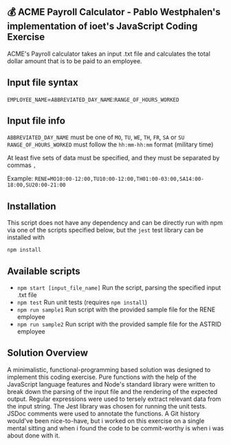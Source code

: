 ## 💰 ACME Payroll Calculator - Pablo Westphalen's implementation of ioet's JavaScript Coding Exercise

ACME's Payroll calculator takes an input .txt file and calculates the total dollar amount that is to be paid to an employee.

## Input file syntax

`EMPLOYEE_NAME`=`ABBREVIATED_DAY_NAME`:`RANGE_OF_HOURS_WORKED`

## Input file info

`ABBREVIATED_DAY_NAME` must be one of `MO`, `TU`, `WE`, `TH`, `FR`, `SA` or `SU`
`RANGE_OF_HOURS_WORKED` must follow the `hh:mm-hh:mm` format (military time)

At least five sets of data must be specified, and they must be separated by commas `,`

Example: `RENE=MO10:00-12:00,TU10:00-12:00,TH01:00-03:00,SA14:00-18:00,SU20:00-21:00`

## Installation

This script does not have any dependency and can be directly run with npm via one of the scripts specified below, but the `jest` test library can be installed with

```
npm install
```

## Available scripts

- `npm start [input_file_name]` Run the script, parsing the specified input .txt file
- `npm test` Run unit tests (requires `npm install`)
- `npm run sample1` Run script with the provided sample file for the RENE employee
- `npm run sample2` Run script with the provided sample file for the ASTRID employee

## Solution Overview

A minimalistic, functional-programming based solution was designed to implement this coding exercise. Pure functions with the help of the JavaScript language features and Node's standard library were written to break down the parsing of the input file and the rendering of the expected output. Regular expressions were used to tersely extract relevant data from the input string. The Jest library was chosen for running the unit tests. JSDoc comments were used to annotate the functions. A Git history would've been nice-to-have, but i worked on this exercise on a single mental sitting and when i found the code to be commit-worthy is when i was about done with it.
